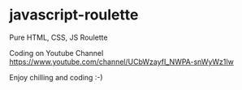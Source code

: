 # javascript-roulette
Pure HTML, CSS, JS Roulette

Coding on Youtube Channel
https://www.youtube.com/channel/UCbWzayfI_NWPA-snWyWz1lw

Enjoy chilling and coding :-)
